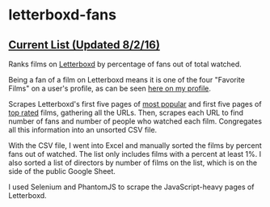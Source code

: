 # letterboxd-fans
<h2><a href = "https://docs.google.com/spreadsheets/d/1uAvvD6t5Kl_w8uZs47fj9abIOpcKBO4aQhLUbP19inU/edit?usp=sharing">Current List (Updated 8/2/16)</a></h2>

Ranks films on <a href = "http://letterboxd.com">Letterboxd</a> by percentage of fans out of total watched.

Being a fan of a film on Letterboxd means it is one of the four "Favorite Films" on a user's profile, as can be seen <a href = "http://letterboxd.com/alda/">here on my profile</a>.

Scrapes Letterboxd's first five pages of <a href = "http://letterboxd.com/films/popular/">most popular</a> and first five pages of <a href = "http://letterboxd.com/films/by/rating/">top rated</a> films, gathering all the URLs.
Then, scrapes each URL to find number of fans and number of people who watched each film.
Congregates all this information into an unsorted CSV file.

With the CSV file, I went into Excel and manually sorted the films by percent fans out of watched. The list only includes films with a percent at least 1%. I also sorted a list of directors by number of films on the list, which is on the side of the public Google Sheet.

I used Selenium and PhantomJS to scrape the JavaScript-heavy pages of Letterboxd.
